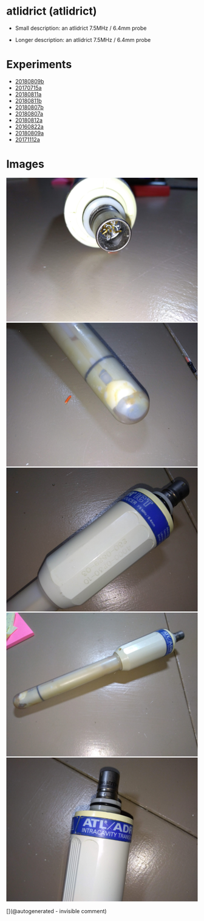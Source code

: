 # atlidrict (atlidrict)

* Small description: an atlidrict 7.5MHz / 6.4mm probe

* Longer description: an atlidrict 7.5MHz / 6.4mm probe

# Experiments

* [20180809b](/include/experiments/auto/20180809b.md)
* [20170715a](/include/experiments/auto/20170715a.md)
* [20180811a](/include/experiments/auto/20180811a.md)
* [20180811b](/include/experiments/auto/20180811b.md)
* [20180807b](/include/experiments/auto/20180807b.md)
* [20180807a](/include/experiments/auto/20180807a.md)
* [20180812a](/include/experiments/auto/20180812a.md)
* [20160822a](/include/experiments/auto/20160822a.md)
* [20180809a](/include/experiments/auto/20180809a.md)
* [20171112a](/include/experiments/auto/20171112a.md)
# Images

![](/include/images/atladrict/P_20180811_201314.jpg)
![](/include/images/atladrict/P_20180811_201302.jpg)
![](/include/images/atladrict/P_20180811_201237.jpg)
![](/include/images/atladrict/P_20180811_201229.jpg)
![](/include/images/atladrict/P_20180811_201232.jpg)


[](@autogenerated - invisible comment)